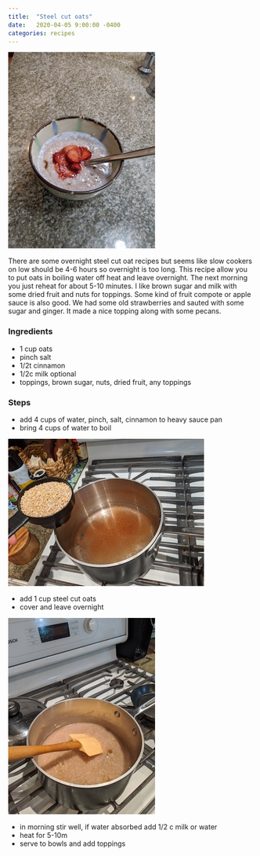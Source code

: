 ```yaml
---
title:  "Steel cut oats"
date:   2020-04-05 9:00:00 -0400
categories: recipes
---
```


![Steel cut oats](/assets/images/steelcutoats.jpg)

There are some overnight steel cut oat recipes but seems like slow
cookers on low should be 4-6 hours so overnight is too long.  This
recipe allow you to put oats in boiling water off heat and leave
overnight.  The next morning you just reheat for about 5-10 minutes.
I like brown sugar and milk with some dried fruit and nuts for toppings.
Some kind of fruit compote or apple sauce is also good.  We had some old strawberries
and sauted with some sugar and ginger.  It made a nice topping along with some
pecans.

### Ingredients
- 1 cup oats
- pinch salt
- 1/2t cinnamon
- 1/2c milk optional
- toppings, brown sugar, nuts, dried fruit, any toppings

### Steps
- add 4 cups of water, pinch, salt, cinnamon to heavy sauce pan
- bring 4 cups of water to boil

![add oats to boiling water](/assets/images/steelcutoats1.jpg)

- add 1 cup steel cut oats
- cover and leave overnight

![oats simmering](/assets/images/steelcutoats2.jpg)

- in morning stir well, if water absorbed add 1/2 c milk or water
- heat for 5-10m
- serve to bowls and add toppings

